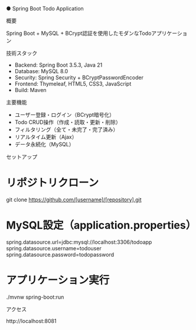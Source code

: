 ● Spring Boot Todo Application  
  
  概要  

  Spring Boot + MySQL + BCrypt認証を使用したモダンなTodoアプリケーション  
  
  技術スタック  
  
  - Backend: Spring Boot 3.5.3, Java 21  
  - Database: MySQL 8.0  
  - Security: Spring Security + BCryptPasswordEncoder  
  - Frontend: Thymeleaf, HTML5, CSS3, JavaScript  
  - Build: Maven  
  
  主要機能  
  
  - ユーザー登録・ログイン（BCrypt暗号化）  
  - Todo CRUD操作（作成・読取・更新・削除）  
  - フィルタリング（全て・未完了・完了済み）  
  - リアルタイム更新（Ajax）  
  - データ永続化（MySQL）  
  
  セットアップ  

  # リポジトリクローン  
  git clone https://github.com/[username]/[repository].git  

  # MySQL設定（application.properties）  
  spring.datasource.url=jdbc:mysql://localhost:3306/todoapp  
  spring.datasource.username=todouser  
  spring.datasource.password=todopassword  
  
  # アプリケーション実行  
  ./mvnw spring-boot:run  
  
  アクセス  
   
  http://localhost:8081  
  
